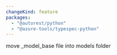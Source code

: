 ```yaml
---
changeKind: feature
packages:
  - "@autorest/python"
  - "@azure-tools/typespec-python"
---
```


move _model_base file into models folder